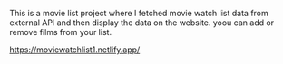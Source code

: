 This is a movie list project where I fetched movie watch list data from        
external API and then display the data on the website. yoou can add or remove films from your list.                     

https://moviewatchlist1.netlify.app/  
